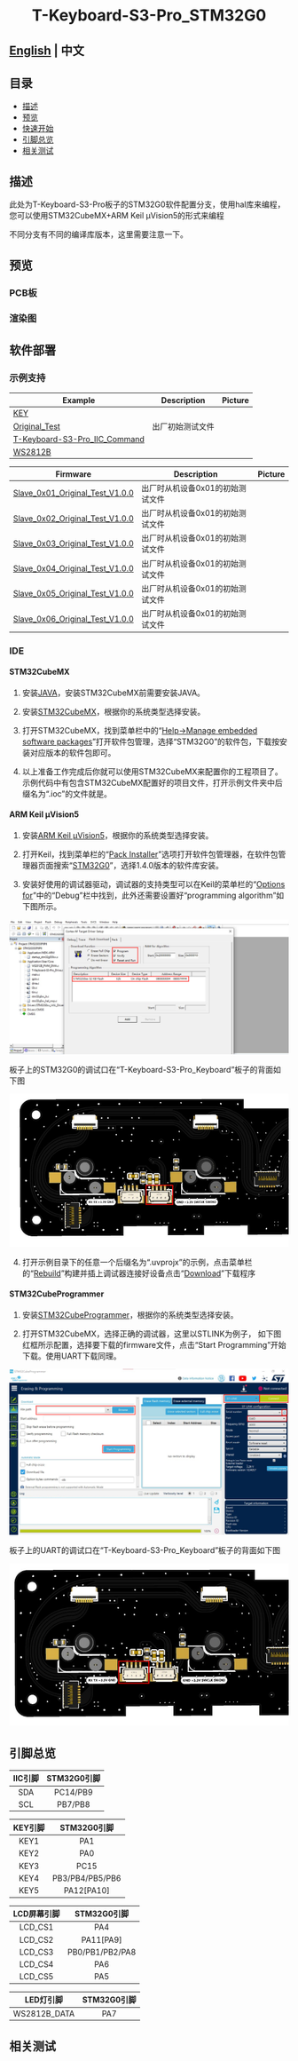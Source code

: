 <!--
 * @Description: None
 * @Author: LILYGO_L
 * @Date: 2023-09-11 16:13:14
 * @LastEditTime: 2024-09-07 17:04:50
 * @License: GPL 3.0
-->
<h1 align = "center">T-Keyboard-S3-Pro_STM32G0</h1>

## **[English](./README.md) | 中文**

## 目录
- [描述](#描述)
- [预览](#预览)
- [快速开始](#软件部署)
- [引脚总览](#引脚总览)
- [相关测试](#相关测试)

## 描述

此处为T-Keyboard-S3-Pro板子的STM32G0软件配置分支，使用hal库来编程，您可以使用STM32CubeMX+ARM Keil μVision5的形式来编程

不同分支有不同的编译库版本，这里需要注意一下。

## 预览

### PCB板

### 渲染图

## 软件部署

### 示例支持

| Example | Description | Picture |
| ------  | ------ | ------ | 
| [KEY](./examples/KEY) |  |  |
| [Original_Test](./examples/Original_Test) | 出厂初始测试文件 |  |
| [T-Keyboard-S3-Pro_IIC_Command](./examples/T-Keyboard-S3-Pro_IIC_Command) |  |  |
| [WS2812B](./examples/WS2812B) |  |  |

| Firmware | Description | Picture |
| ------  | ------  | ------ |
| [Slave_0x01_Original_Test_V1.0.0](./firmware/[STM32G030F6P6_Drive_0x01][T-Keyboard-S3-Pro_V1.0][Original_Test]_firmware_V1.0.0.hex) | 出厂时从机设备0x01的初始测试文件 |  |
| [Slave_0x02_Original_Test_V1.0.0](./firmware/[STM32G030F6P6_Drive_0x02][T-Keyboard-S3-Pro_V1.0][Original_Test]_firmware_V1.0.0.hex) | 出厂时从机设备0x01的初始测试文件 |  |
| [Slave_0x03_Original_Test_V1.0.0](./firmware/[STM32G030F6P6_Drive_0x03][T-Keyboard-S3-Pro_V1.0][Original_Test]_firmware_V1.0.0.hex) | 出厂时从机设备0x01的初始测试文件 |  |
| [Slave_0x04_Original_Test_V1.0.0](./firmware/[STM32G030F6P6_Drive_0x04][T-Keyboard-S3-Pro_V1.0][Original_Test]_firmware_V1.0.0.hex) | 出厂时从机设备0x01的初始测试文件 |  |
| [Slave_0x05_Original_Test_V1.0.0](./firmware/[STM32G030F6P6_Drive_0x05][T-Keyboard-S3-Pro_V1.0][Original_Test]_firmware_V1.0.0.hex) | 出厂时从机设备0x01的初始测试文件 |  |
| [Slave_0x06_Original_Test_V1.0.0](./firmware/[STM32G030F6P6_Drive_0x06][T-Keyboard-S3-Pro_V1.0][Original_Test]_firmware_V1.0.0.hex) | 出厂时从机设备0x01的初始测试文件 |  |

### IDE

#### STM32CubeMX
1. 安装[JAVA](https://www.java.com/en/download/)，安装STM32CubeMX前需要安装JAVA。

2. 安装[STM32CubeMX](https://www.st.com/en/development-tools/stm32cubemx.html)，根据你的系统类型选择安装。

3. 打开STM32CubeMX，找到菜单栏中的“[Help->Manage embedded software packages](./image/1.jpg)”打开软件包管理，选择“STM32G0”的软件包，下载按安装对应版本的软件包即可。

4. 以上准备工作完成后你就可以使用STM32CubeMX来配置你的工程项目了。示例代码中有包含STM32CubeMX配置好的项目文件，打开示例文件夹中后缀名为“.ioc”的文件就是。

#### ARM Keil μVision5
1. 安装[ARM Keil μVision5](https://www.keil.arm.com/mdk-community/)，根据你的系统类型选择安装。

2. 打开Keil，找到菜单栏的“[Pack Installer](./image/2.jpg)”选项打开软件包管理器，在软件包管理器页面搜索“[STM32G0](./image/3.jpg)”，选择1.4.0版本的软件库安装。

3. 安装好使用的调试器驱动，调试器的支持类型可以在Keil的菜单栏的“[Options for](./image/5.jpg)”中的“Debug”栏中找到，此外还需要设置好“programming algorithm”如下图所示。

<p align="center" width="100%">
    <img src="image/6.jpg" alt="programming algorithm">
</p>

板子上的STM32G0的调试口在“T-Keyboard-S3-Pro_Keyboard”板子的背面如下图

<p align="center" width="100%">
    <img src="image/7.jpg" alt="T-Keyboard-S3-Pro_Keyboard rear debugging port">
</p>

4. 打开示例目录下的任意一个后缀名为“.uvprojx”的示例，点击菜单栏的“[Rebuild](./image/4.jpg)”构建并插上调试器连接好设备点击“[Download](./image/4.jpg)”下载程序

#### STM32CubeProgrammer
1. 安装[STM32CubeProgrammer](https://www.st.com/en/development-tools/stm32cubeprog.html)，根据你的系统类型选择安装。

2. 打开STM32CubeMX，选择正确的调试器，这里以STLINK为例子， 如下图红框所示配置，选择要下载的firmware文件，点击“Start Programming”开始下载。使用UART下载同理。

<p align="center" width="100%">
    <img src="image/8.jpg" alt="STLINK download firmware">
</p>

板子上的UART的调试口在“T-Keyboard-S3-Pro_Keyboard”板子的背面如下图

<p align="center" width="100%">
    <img src="image/9.jpg" alt="T-Keyboard-S3-Pro_Keyboard rear debugging port">
</p>


## 引脚总览

| IIC引脚  | STM32G0引脚|
| :------------------: | :------------------:|
| SDA         |   PC14/PB9   |
| SCL         | PB7/PB8       |

| KEY引脚  | STM32G0引脚|
| :------------------: | :------------------:|
| KEY1         | PA1       |
| KEY2         | PA0       |
| KEY3         | PC15       |
| KEY4         | PB3/PB4/PB5/PB6       |
| KEY5         | PA12[PA10]       |

| LCD屏幕引脚  | STM32G0引脚|
| :------------------: | :------------------:|
| LCD_CS1         |     PA4       |
| LCD_CS2         | PA11[PA9]       |
| LCD_CS3         | PB0/PB1/PB2/PA8       |
| LCD_CS4         | PA6       |
| LCD_CS5         | PA5       |

| LED灯引脚  | STM32G0引脚|
| :------------------: | :------------------:|
| WS2812B_DATA         |     PA7       |

## 相关测试
